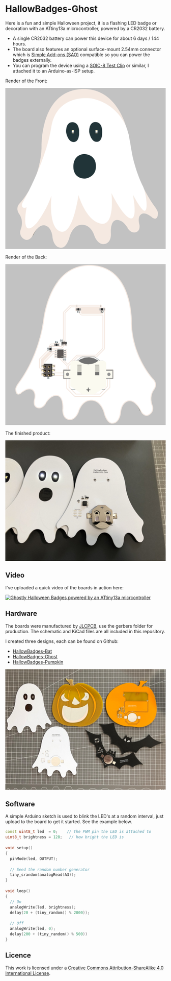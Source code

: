 # HallowBadges-Ghost

Here is a fun and simple Halloween project, it is a flashing LED badge or decoration with an ATtiny13a microcontroller, powered by a CR2032 battery.  

* A single CR2032 battery can power this device for about 6 days / 144 hours.
* The board also features an optional surface-mount 2.54mm connector which is [Simple Add-ons (SAO)](https://hackaday.io/project/175182-simple-add-ons-sao) compatible so you can power the badges externally.
* You can program the device using a [SOIC-8 Test Clip](https://www.digikey.com/en/products/detail/mueller-electric-co/BU-P5250/9675948) or similar, I attached it to an Arduino-as-ISP setup.

Render of the Front:

![PCB Render Front](images/pcb-ghost.png)

Render of the Back:

![PCB Render Back](images/pcb-ghost-rear.png)

The finished product:

![PCB Assembled](images/pcb-assembled.jpg)

## Video

I've uploaded a quick video of the boards in action here:

[![Ghostly Halloween Badges powered by an ATtiny13a micrcontroller](https://img.youtube.com/vi/xT_LtK2wgpI/0.jpg)](https://www.youtube.com/watch?v=xT_LtK2wgpI)

## Hardware

The boards were manufactured by [JLCPCB](https://jlcpcb.com/), use the gerbers folder for production.  The schematic and KiCad files are all included in this repository.

I created three designs, each can be found on Github:
* [HallowBadges-Bat](https://github.com/makeristic/HallowBadges-Bat)
* [HallowBadges-Ghost](https://github.com/makeristic/HallowBadges-Ghost)
* [HallowBadges-Pumpkin](https://github.com/makeristic/HallowBadges-Pumpkin)

![PCB Assembled](images/hallowbadges.jpg)


## Software

A simple Arduino sketch is used to blink the LED's at a random interval, just upload to the board to get it started.  See the example below.

```cpp
const uint8_t led  = 0;    // the PWM pin the LED is attached to
uint8_t brightness = 128;   // how bright the LED is

void setup() 
{  
  pinMode(led, OUTPUT);
  
  // Seed the random number generator
  tiny_srandom(analogRead(A3));
}

void loop() 
{
  // On
  analogWrite(led, brightness);
  delay(20 + (tiny_random() % 2000));

  // Off
  analogWrite(led, 0);
  delay(200 + (tiny_random() % 500))
}
```

## Licence

This work is licensed under a [Creative Commons Attribution-ShareAlike 4.0 International License](http://creativecommons.org/licenses/by-sa/4.0/).
